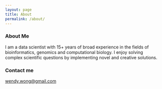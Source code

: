 ```yaml
---
layout: page
title: About
permalink: /about/
---
```



### About Me

I am a data scientist with 15+ years of broad experience in the fields of bioinformatics, genomics and computational biology. I enjoy solving complex scientific questions by implementing novel and creative solutions.

### Contact me

[wendy.wong@gmail.com](mailto:wendy.wong@gmail.com)
